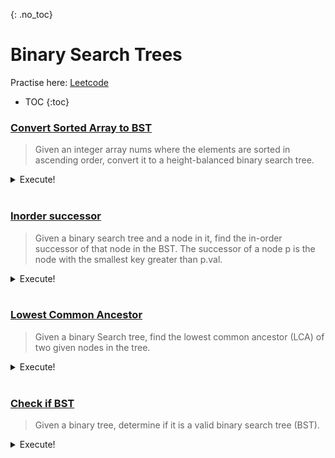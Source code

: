 {: .no_toc}
# Binary Search Trees
Practise here: [Leetcode](https://leetcode.com/list?selectedList=9db7rant)

- TOC
{:toc}

### [Convert Sorted Array to BST](https://leetcode.com/problems/convert-sorted-array-to-binary-search-tree)

> Given an integer array nums where the elements are sorted in ascending order,
convert it to a height-balanced binary search tree.
<details><summary markdown="span">Execute!</summary>

```python
class Solution:
    def sortedArrayToBST(self, arr: List[int], start = 0, end = None) -> TreeNode:
        if end is None:
            end = len(arr)-1

        if start > end:
            return None
        else:
            mid = (start+end)//2
            return TreeNode(arr[mid], self.sortedArrayToBST(arr, start, mid - 1), self.sortedArrayToBST(arr, mid + 1, end))
```

</details>
<BR>

### [Inorder successor](https://leetcode.com/problems/inorder-successor-in-bst/)

> Given a binary search tree and a node in it, find the in-order successor of that node in the BST.
The successor of a node p is the node with the smallest key greater than p.val.
>  <BR>

<details><summary markdown="span">Execute!</summary>

```python
class Solution:
    def inorderSuccessor(self, root, p):
        if not root:
            return None
        if p.val < root.val:
            return self.inorderSuccessor(root.left,p) or root       #cause the successor will be by definition one up
        else:
            return self.inorderSuccessor(root.right,p)              #cause the successor will always be down. No need to go up here.
```

</details>
<BR>

### [Lowest Common Ancestor](https://leetcode.com/problems/lowest-common-ancestor-of-a-binary-search-tree/)

> Given a binary Search tree, find the lowest common ancestor (LCA) of two given nodes in the tree.
<details><summary markdown="span">Execute!</summary>

```python
class Solution:
    def lowestCommonAncestor(self, root: 'TreeNode', p: 'TreeNode', q: 'TreeNode') -> 'TreeNode':
        if root is not None:
            if root.val < min(p.val, q.val):
                return self.lowestCommonAncestor(root.right, p,q)
            elif root.val > max(p.val, q.val):
                return self.lowestCommonAncestor(root.left, p,q)
            else:
                return root
```

</details>
<BR>

### [Check if BST](https://leetcode.com/problems/validate-binary-search-tree/)

> Given a binary tree, determine if it is a valid binary search tree (BST).

<details><summary markdown="span">Execute!</summary>

```python
class Solution:
    def isValidBST(self, root: TreeNode, lo=float('-inf'), hi=float('inf')) -> bool:
        if not root:
            return True
        if not lo < root.val < hi:
            return False
        else:
            return self.isValidBST(root.left, lo, min(root.val, hi)) and self.isValidBST(root.right, max(lo, root.val), hi)

```

</details>
<BR>